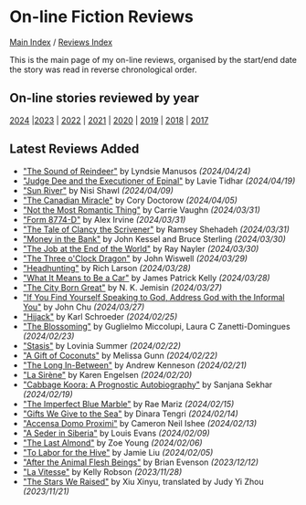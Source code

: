 # On-line Fiction Reviews

[Main Index](../../README.md) / [Reviews Index](../README.md)

This is the main page of my on-line reviews, organised by the start/end date the story was read in reverse chronological order.

## On-line stories reviewed by year
[2024](2024/README.md) |[2023](2023/README.md) | [2022](2022/README.md) | [2021](2021/README.md) | [2020](2020/README.md) | [2019](2019/README.md) | [2018](2018/README.md) | [2017](2017/README.md)

## Latest Reviews Added
- ["The Sound of Reindeer"](2024/20240424-SoundReindeer.md) by Lyndsie Manusos *(2024/04/24)*
- ["Judge Dee and the Executioner of Epinal"](2024/20240419-JudgeDeeExecutionerEpinal.md) by Lavie Tidhar *(2024/04/19)*
- ["Sun River"](2024/20240409-SunRiver.md) by Nisi Shawl *(2024/04/09)*
- ["The Canadian Miracle"](2024/20240405-CanadianMiracle.md) by Cory Doctorow *(2024/04/05)*
- ["Not the Most Romantic Thing"](2024/20240331-NotMostRomanticThing.md) by Carrie Vaughn *(2024/03/31)*
- ["Form 8774-D"](2024/20240331-Form8774D.md) by Alex Irvine *(2024/03/31)*
- ["The Tale of Clancy the Scrivener"](2024/20240331-ClancyScrivener.md) by Ramsey Shehadeh *(2024/03/31)*
- ["Money in the Bank"](2024/20240330-MoneyBank.md) by John Kessel and Bruce Sterling *(2024/03/30)*
- ["The Job at the End of the World"](2024/20240330-JobEndWorld.md) by Ray Nayler *(2024/03/30)*
- ["The Three o'Clock Dragon"](2024/20240329-ThreeOClockDragon.md) by John Wiswell *(2024/03/29)*
- ["Headhunting"](2024/20240328-Headhunting.md) by Rich Larson *(2024/03/28)*
- ["What It Means to Be a Car"](2024/20240328-MeansToBeACar.md) by James Patrick Kelly *(2024/03/28)*
- ["The City Born Great"](2024/20240327-CityBornGreat.md) by N. K. Jemisin *(2024/03/27)*
- ["If You Find Yourself Speaking to God, Address God with the Informal You"](2024/20240327-SpeakingToGodInformalYou.md) by John Chu *(2024/03/27)*
- ["Hijack"](2024/20240225-Hijack.md) by Karl Schroeder *(2024/02/25)*
- ["The Blossoming"](2024/20240223-Blossoming.md) by Guglielmo Miccolupi, Laura C Zanetti-Domingues *(2024/02/23)*
- ["Stasis"](2024/20240222-Statis.md) by Lovinia Summer *(2024/02/22)*
- ["A Gift of Coconuts"](2024/20240222-GiftCoconuts.md) by Melissa Gunn *(2024/02/22)*
- ["The Long In-Between"](2024/20240221-LongInBetween.md) by Andrew Kenneson *(2024/02/21)*
- ["La Sirène"](2024/20240220-LaSirene.md) by Karen Engelsen *(2024/02/20)*
- ["Cabbage Koora: A Prognostic Autobiography"](2024/20240219-CabbageKoora.md) by Sanjana Sekhar *(2024/02/19)*
- ["The Imperfect Blue Marble"](2024/20240215-ImperfectBlueMarble.md) by Rae Mariz *(2024/02/15)*
- ["Gifts We Give to the Sea"](2024/20240214-GiftsWeGiveToTheSea.md) by Dinara Tengri *(2024/02/14)*
- ["Accensa Domo Proximi"](2024/20240213-AccensaDomoProximi.md) by Cameron Neil Ishee *(2024/02/13)*
- ["A Seder in Siberia"](2024/20240209-SederSiberia.md) by Louis Evans *(2024/02/09)*
- ["The Last Almond"](2024/20240206-LastAlmond.md) by Zoe Young *(2024/02/06)*
- ["To Labor for the Hive"](2024/20240205-ToLaborForTheHive.md) by Jamie Liu *(2024/02/05)*
- ["After the Animal Flesh Beings"](2023/20231212-AfterAnimalFleshBeings.md) by Brian Evenson *(2023/12/12)*
- ["La Vitesse"](2023/20231128-LaVitesse.md) by Kelly Robson *(2023/11/28)*
- ["The Stars We Raised"](2023/20231121-StarsWeRaised.md) by Xiu Xinyu, translated by Judy Yi Zhou *(2023/11/21)*
